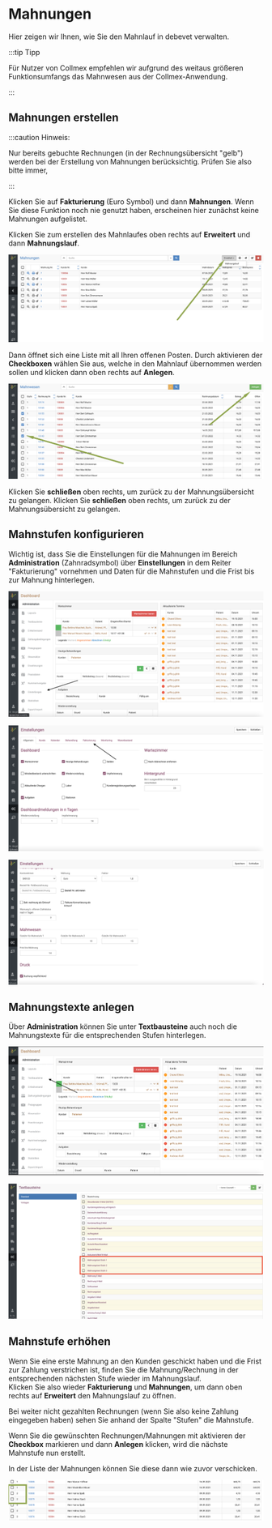 # Mahnungen

Hier zeigen wir Ihnen, wie Sie den Mahnlauf in debevet verwalten.  

:::tip Tipp  

Für Nutzer von Collmex empfehlen wir aufgrund des weitaus größeren Funktionsumfangs das Mahnwesen aus der Collmex-Anwendung. 

:::  

## Mahnungen erstellen  

:::caution Hinweis:

Nur bereits gebuchte Rechnungen (in der Rechnungsübersicht "gelb") werden bei der Erstellung von Mahnungen berücksichtig. Prüfen Sie also bitte 
immer,   

:::  


Klicken Sie auf **Fakturierung** (Euro Symbol) und dann **Mahnungen**. Wenn Sie diese Funktion noch nie genutzt haben, erscheinen
hier zunächst keine Mahnungen aufgelistet.  

Klicken Sie zum erstellen des Mahnlaufes oben rechts auf **Erweitert** und dann **Mahnungslauf**. 

![](../../static/img/Rechnungen/mahnlauf1.png)  

Dann öffnet sich eine Liste mit all Ihren offenen Posten. Durch aktivieren der **Checkboxen** wählen Sie aus, welche in den 
Mahnlauf übernommen werden sollen und klicken dann oben rechts auf **Anlegen**.

![](../../static/img/Rechnungen/mahnlauf2.png)  

Klicken Sie **schließen** oben rechts, um zurück zu der Mahnungsübersicht zu gelangen.
Klicken Sie **schließen** oben rechts, um zurück zu der Mahnungsübersicht zu gelangen.

## Mahnstufen konfigurieren  

Wichtig ist, dass Sie die Einstellungen für die Mahnungen im Bereich **Administration** (Zahnradsymbol)
über **Einstellungen** in dem Reiter "Fakturierung" vornehmen und Daten für die Mahnstufen und die Frist bis zur Mahnung hinterlegen.  

![](../../static/img/Rechnungen/mahnlauf3.png)  

![](../../static/img/Rechnungen/mahnlauf4.png)  

![](../../static/img/Rechnungen/mahnlauf5.png)  

## Mahnungstexte anlegen  

Über **Administration** können Sie unter **Textbausteine** auch noch die Mahnungstexte für die entsprechenden Stufen hinterlegen.  

![](../../static/img/Rechnungen/mahnlauf6.png)  

![](../../static/img/Rechnungen/mahnlauf7.png)  

## Mahnstufe erhöhen  

Wenn Sie eine erste Mahnung an den Kunden geschickt haben und die Frist zur Zahlung verstrichen ist, finden Sie die Mahnung/Rechnung 
in der entsprechenden nächsten Stufe wieder im Mahnungslauf.  
Klicken Sie also wieder **Fakturierung** und **Mahnungen**, um dann oben rechts auf **Erweitert** den Mahnungslauf zu öffnen.  

Bei weiter nicht gezahlten Rechnungen (wenn Sie also keine Zahlung eingegeben haben) sehen Sie anhand der Spalte "Stufen" die Mahnstufe.  

Wenn Sie die gewünschten Rechnungen/Mahnungen mit aktivieren der **Checkbox** markieren und dann **Anlegen** klicken,
wird die nächste Mahnstufe nun erstellt.  

In der Liste der Mahnungen können Sie diese dann wie zuvor verschicken.  

![](../../static/img/Rechnungen/mahnstufen_anzeigen.png)  





